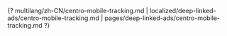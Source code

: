 {? multilang/zh-CN/centro-mobile-tracking.md | localized/deep-linked-ads/centro-mobile-tracking.md | pages/deep-linked-ads/centro-mobile-tracking.md ?}
